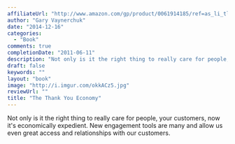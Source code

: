 ```yaml
---
affiliateUrl: "http://www.amazon.com/gp/product/0061914185/ref=as_li_tl?ie=UTF8&camp=1789&creative=390957&creativeASIN=0061914185&linkCode=as2&tag=jaktre-20&linkId=JZR3VMIDU6BHCFUL"
author: "Gary Vaynerchuk"
date: "2014-12-16"
categories:
  - "Book"
comments: true
completionDate: "2011-06-11"
description: "Not only is it the right thing to really care for people, your customers, now it's economically expedient.  New engagement tools are many and allow us"
draft: false
keywords: ""
layout: "book"
image: "http://i.imgur.com/okkACz5.jpg"
reviewUrl: ""
title: "The Thank You Economy"
---
```


Not only is it the right thing to really care for people, your customers, now it's economically expedient.  New engagement tools are many and allow us even great access and relationships with our customers.
